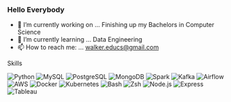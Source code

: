 ### Hello Everybody

- 🔭 I’m currently working on ... Finishing up my Bachelors in Computer Science
- 🌱 I’m currently learning ... Data Engineering
- 📫 How to reach me: ... walker.educs@gmail.com

Skills 

![Python](https://img.shields.io/badge/-Python-purple?style=flat-square&logo=python&logoColor=yellow)
![MySQL](https://img.shields.io/badge/-MySQL-yellow?style=flat-square&logo=mysql&logoColor=white)
![PostgreSQL](https://img.shields.io/badge/-PostgreSQL-white?style=flat-square&logo=postgresql&logoColor=purple)
![MongoDB](https://img.shields.io/badge/-MongoDB-purple?style=flat-square&logo=mongodb&logoColor=yellow)
![Spark](https://img.shields.io/badge/-Apache%20Spark-yellow?style=flat-square&logo=Apache%20Spark)
![Kafka](https://img.shields.io/badge/-Kafka-purple?style=flat-square&logo=apache-kafka&logoColor=white)
![Airflow](https://img.shields.io/badge/-Airflow-white?style=flat-square&logo=apache-airflow&logoColor=purple)
![AWS](https://img.shields.io/badge/-AWS-purple?style=flat-square&logo=amazon-aws&logoColor=yellow)
![Docker](https://img.shields.io/badge/-Docker-yellow?style=flat-square&logo=docker&logoColor=white)
![Kubernetes](https://img.shields.io/badge/-Kubernetes-white?style=flat-square&logo=kubernetes&logoColor=purple)
![Bash](https://img.shields.io/badge/-Bash-purple?style=flat-square&logo=gnu-bash&logoColor=yellow)
![Zsh](https://img.shields.io/badge/-Zsh-yellow?style=flat-square&logo=zsh&logoColor=white)
![Node.js](https://img.shields.io/badge/-Node.js-white?style=flat-square&logo=node.js&logoColor=purple)
![Express](https://img.shields.io/badge/-Express-purple?style=flat-square&logo=express&logoColor=yellow)
![Tableau](https://img.shields.io/badge/-Tableau-yellow?style=flat-square&logo=tableau&logoColor=white)










<!--
**WCM-CS/WCM-CS** is a ✨ _special_ ✨ repository because its `README.md` (this file) appears on your GitHub profile.

Here are some ideas to get you started:

- 🔭 I’m currently working on ...
- 🌱 I’m currently learning ...
- 👯 I’m looking to collaborate on ...
- 🤔 I’m looking for help with ...
- 💬 Ask me about ...
- 📫 How to reach me: ...
- 😄 Pronouns: ...
- ⚡ Fun fact: ...
-->
